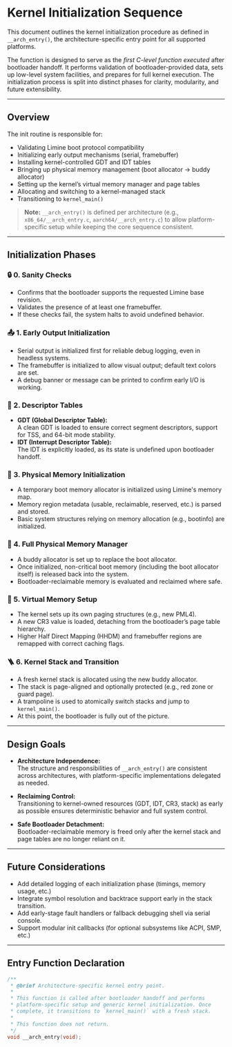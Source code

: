 <!-- markdownlint-configure-file { "MD013": { "line_length": 120} } -->
# Kernel Initialization Sequence

This document outlines the kernel initialization procedure as defined in `__arch_entry()`, the architecture-specific entry point for all supported platforms.

The function is designed to serve as the *first C-level function executed* after bootloader handoff. It performs validation of bootloader-provided data, sets up low-level system facilities, and prepares for full kernel execution. The initialization process is split into distinct phases for clarity, modularity, and future extensibility.

---

## Overview

The init routine is responsible for:

- Validating Limine boot protocol compatibility
- Initializing early output mechanisms (serial, framebuffer)
- Installing kernel-controlled GDT and IDT tables
- Bringing up physical memory management (boot allocator → buddy allocator)
- Setting up the kernel’s virtual memory manager and page tables
- Allocating and switching to a kernel-managed stack
- Transitioning to `kernel_main()`

> **Note:** `__arch_entry()` is defined per architecture (e.g., `x86_64/__arch_entry.c`, `aarch64/__arch_entry.c`) to allow platform-specific setup while keeping the core sequence consistent.

---

## Initialization Phases

### 🔒 0. Sanity Checks

- Confirms that the bootloader supports the requested Limine base revision.
- Validates the presence of at least one framebuffer.
- If these checks fail, the system halts to avoid undefined behavior.

### 📤 1. Early Output Initialization

- Serial output is initialized first for reliable debug logging, even in headless systems.
- The framebuffer is initialized to allow visual output; default text colors are set.
- A debug banner or message can be printed to confirm early I/O is working.

### 🧠 2. Descriptor Tables

- **GDT (Global Descriptor Table):**  
  A clean GDT is loaded to ensure correct segment descriptors, support for TSS, and 64-bit mode stability.
- **IDT (Interrupt Descriptor Table):**  
  The IDT is explicitly loaded, as its state is undefined upon bootloader handoff.

### 🧱 3. Physical Memory Initialization

- A temporary boot memory allocator is initialized using Limine's memory map.
- Memory region metadata (usable, reclaimable, reserved, etc.) is parsed and stored.
- Basic system structures relying on memory allocation (e.g., bootinfo) are initialized.

### 🧮 4. Full Physical Memory Manager

- A buddy allocator is set up to replace the boot allocator.
- Once initialized, non-critical boot memory (including the boot allocator itself) is released back into the system.
- Bootloader-reclaimable memory is evaluated and reclaimed where safe.

### 🧭 5. Virtual Memory Setup

- The kernel sets up its own paging structures (e.g., new PML4).
- A new CR3 value is loaded, detaching from the bootloader’s page table hierarchy.
- Higher Half Direct Mapping (HHDM) and framebuffer regions are remapped with correct caching flags.

### 🪜 6. Kernel Stack and Transition

- A fresh kernel stack is allocated using the new buddy allocator.
- The stack is page-aligned and optionally protected (e.g., red zone or guard page).
- A trampoline is used to atomically switch stacks and jump to `kernel_main()`.
- At this point, the bootloader is fully out of the picture.

---

## Design Goals

- **Architecture Independence:**  
  The structure and responsibilities of `__arch_entry()` are consistent across architectures, with platform-specific implementations delegated as needed.

- **Reclaiming Control:**  
  Transitioning to kernel-owned resources (GDT, IDT, CR3, stack) as early as possible ensures deterministic behavior and full system control.

- **Safe Bootloader Detachment:**  
  Bootloader-reclaimable memory is freed only after the kernel stack and page tables are no longer reliant on it.

---

## Future Considerations

- Add detailed logging of each initialization phase (timings, memory usage, etc.)
- Integrate symbol resolution and backtrace support early in the stack transition.
- Add early-stage fault handlers or fallback debugging shell via serial console.
- Support modular init callbacks (for optional subsystems like ACPI, SMP, etc.)

---

## Entry Function Declaration

```c
/**
 * @brief Architecture-specific kernel entry point.
 *
 * This function is called after bootloader handoff and performs
 * platform-specific setup and generic kernel initialization. Once
 * complete, it transitions to `kernel_main()` with a fresh stack.
 *
 * This function does not return.
 */
void __arch_entry(void);
